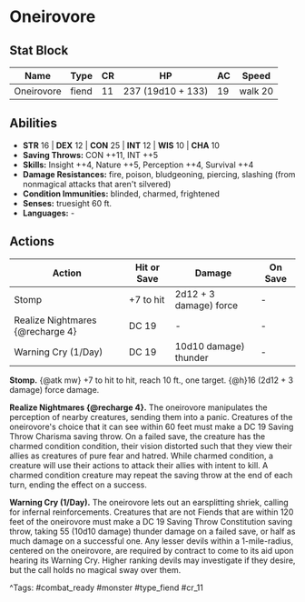 # Oneirovore

## Stat Block

| Name | Type | CR | HP | AC | Speed |
|------|------|----|----|----|-------|
| Oneirovore | fiend | 11 | 237 (19d10 + 133) | 19 | walk 20 |

## Abilities

- **STR** 16 | **DEX** 12 | **CON** 25 | **INT** 12 | **WIS** 10 | **CHA** 10
- **Saving Throws:** CON ++11, INT ++5  
- **Skills:** Insight ++4, Nature ++5, Perception ++4, Survival ++4  
- **Damage Resistances:** fire, poison, bludgeoning, piercing, slashing (from nonmagical attacks that aren't silvered)  
- **Condition Immunities:** blinded, charmed, frightened  
- **Senses:** truesight 60 ft.  
- **Languages:** -


## Actions

| Action | Hit or Save | Damage | On Save |
|--------|--------------|--------|----------|
| Stomp | +7 to hit | 2d12 + 3 damage) force | - |
| Realize Nightmares {@recharge 4} | DC 19 | - | - |
| Warning Cry (1/Day) | DC 19 | 10d10 damage) thunder | - |

**Stomp.** {@atk mw} +7 to hit to hit, reach 10 ft., one target. {@h}16 (2d12 + 3 damage) force damage.

**Realize Nightmares {@recharge 4}.** The oneirovore manipulates the perception of nearby creatures, sending them into a panic. Creatures of the oneirovore's choice that it can see within 60 feet must make a DC 19 Saving Throw Charisma saving throw. On a failed save, the creature has the charmed condition condition, their vision distorted such that they view their allies as creatures of pure fear and hatred. While charmed condition, a creature will use their actions to attack their allies with intent to kill. A charmed condition creature may repeat the saving throw at the end of each turn, ending the effect on a success.

**Warning Cry (1/Day).** The oneirovore lets out an earsplitting shriek, calling for infernal reinforcements. Creatures that are not Fiends that are within 120 feet of the oneirovore must make a DC 19 Saving Throw Constitution saving throw, taking 55 (10d10 damage) thunder damage on a failed save, or half as much damage on a successful one. Any lesser devils within a 1-mile-radius, centered on the oneirovore, are required by contract to come to its aid upon hearing its Warning Cry. Higher ranking devils may investigate if they desire, but the call holds no magical sway over them.


^Tags: #combat_ready #monster #type_fiend #cr_11